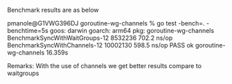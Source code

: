Benchmark results are as below

pmanole@G1VWG396DJ goroutine-wg-channels % go test -bench=. -benchtime=5s
goos: darwin
goarch: arm64
pkg: goroutine-wg-channels
BenchmarkSyncWithWaitGroups-12           8532236               702.2 ns/op
BenchmarkSyncWithChannels-12            10002130               598.5 ns/op
PASS
ok      goroutine-wg-channels   16.359s

Remarks:
With the use of channels we get better results compare to waitgroups